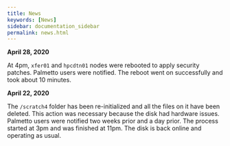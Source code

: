 ```yaml
---
title: News
keywords: [News]
sidebar: documentation_sidebar
permalink: news.html
---
```


**April 28, 2020**

At 4pm, `xfer01` and `hpcdtn01` nodes were rebooted to apply security patches. Palmetto users were notified. The reboot went on successfully and took about 10 minutes.

**April 22, 2020**

The `/scratch4` folder has been re-initialized and all the files on it have been deleted. This action was necessary because the disk had hardware issues. Palmetto users were notified two weeks prior and a day prior. The process started at 3pm and was finished at 11pm. The disk is back online and operating as usual.
